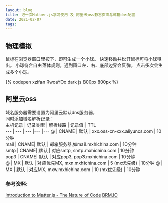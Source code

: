 ```yaml
---
layout: blog
title: 记一次Matter.js学习使用 及 阿里云oss静态页面与邮箱dns配置
date: 2021-02-07 
tags:
---
```

## 物理模拟  
鼠标在浏览器窗口里按下，即可生成一个小球。 快速移动并松开鼠标可将小球甩出。 小球符合自由落体规则，遇到窗口左、右、底部边界会反弹。 点击多次会生成多个小球。 

{% codepen xzifan RwoaYOo dark js 800px 800px %} 

## 阿里云oss
域名服务器需要设置为阿里云默认dns服务器，  
同时添加域名解析记录：  
主机记录 | 记录类型 | 解析线路 | 记录值 | TTL  
--- | --- | --- |--- |--- 
@ | CNAME | 默认 | xxx.oss-cn-xxx.aliyuncs.com | 10分钟  
mail | CNAME| 默认 | 邮箱服务器,如mail.mxhichina.com | 10分钟  
smtp | CNAME| 默认 | 对应smtp, smtp.mxhichina.com | 10分钟  
pop3 | CNAME| 默认 | 对应pop3, pop3.mxhichina.com | 10分钟  
@	| MX	| 默认 | 对应优先MX, mxn.mxhichina.com \| 5 (mx优先级) | 10分钟
@	| MX	| 默认 | 对应MX, mxw.mxhichina.com \| 10 (mx优先级) | 10分钟
### 参考资料:  
[Introduction to Matter.js - The Nature of Code](https://www.youtube.com/watch?v=urR596FsU68&ab_channel=TheCodingTrain)
[BRM.IO](https://brm.io/matter-js/)